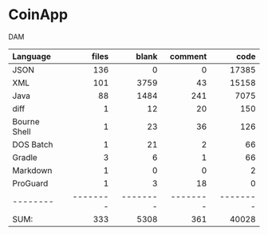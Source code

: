 # CoinApp
DAM

| Language     |    files |    blank |  comment |     code |
|:-------------|---------:|---------:|---------:|---------:|
| JSON         |      136 |        0 |        0 |    17385 |
| XML          |      101 |     3759 |       43 |    15158 |
| Java         |       88 |     1484 |      241 |     7075 |
| diff         |        1 |       12 |       20 |      150 |
| Bourne Shell |        1 |       23 |       36 |      126 |
| DOS Batch    |        1 |       21 |        2 |       66 |
| Gradle       |        3 |        6 |        1 |       66 |
| Markdown     |        1 |        0 |        0 |        2 |
| ProGuard     |        1 |        3 |       18 |        0 |
| --------     | -------- | -------- | -------- | -------- |
| SUM:         |      333 |     5308 |      361 |    40028 |
